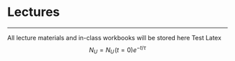 # Lectures
___

All lecture materials and in-class workbooks will be stored here
Test Latex
$$ N_U = N_U\!\left(t=0\right)e^{-t/\tau} $$
